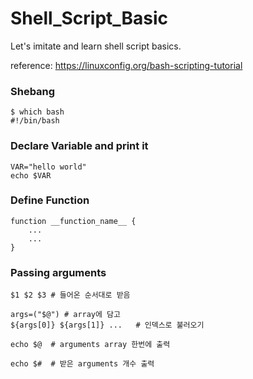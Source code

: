 # Shell_Script_Basic

Let's imitate and learn shell script basics.

reference: https://linuxconfig.org/bash-scripting-tutorial

### Shebang
```
$ which bash 
#!/bin/bash
```

### Declare Variable and print it 
```
VAR="hello world"
echo $VAR
```

### Define Function
``` 
function __function_name__ {
    ...
	...
}
```

### Passing arguments
```
$1 $2 $3 # 들어온 순서대로 받음

args=("$@") # array에 담고 
${args[0]} ${args[1]} ...   # 인덱스로 불러오기

echo $@  # arguments array 한번에 출력

echo $#  # 받은 arguments 개수 출력
```
